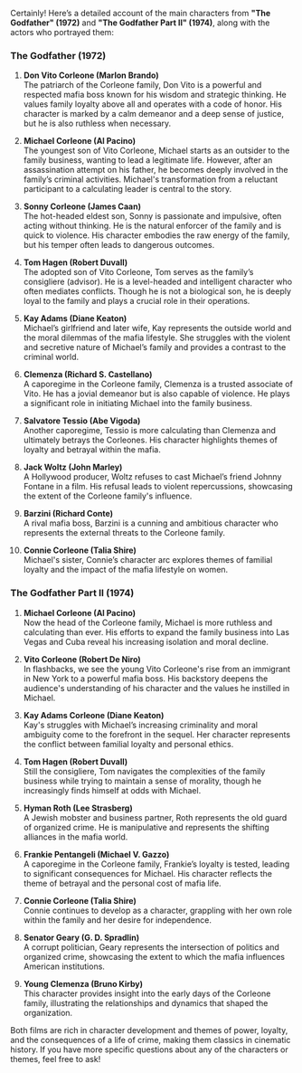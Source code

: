 Certainly! Here’s a detailed account of the main characters from **"The Godfather" (1972)** and **"The Godfather Part II" (1974)**, along with the actors who portrayed them:

### The Godfather (1972)

1. **Don Vito Corleone (Marlon Brando)**  
   The patriarch of the Corleone family, Don Vito is a powerful and respected mafia boss known for his wisdom and strategic thinking. He values family loyalty above all and operates with a code of honor. His character is marked by a calm demeanor and a deep sense of justice, but he is also ruthless when necessary.

2. **Michael Corleone (Al Pacino)**  
   The youngest son of Vito Corleone, Michael starts as an outsider to the family business, wanting to lead a legitimate life. However, after an assassination attempt on his father, he becomes deeply involved in the family’s criminal activities. Michael's transformation from a reluctant participant to a calculating leader is central to the story.

3. **Sonny Corleone (James Caan)**  
   The hot-headed eldest son, Sonny is passionate and impulsive, often acting without thinking. He is the natural enforcer of the family and is quick to violence. His character embodies the raw energy of the family, but his temper often leads to dangerous outcomes.

4. **Tom Hagen (Robert Duvall)**  
   The adopted son of Vito Corleone, Tom serves as the family’s consigliere (advisor). He is a level-headed and intelligent character who often mediates conflicts. Though he is not a biological son, he is deeply loyal to the family and plays a crucial role in their operations.

5. **Kay Adams (Diane Keaton)**  
   Michael’s girlfriend and later wife, Kay represents the outside world and the moral dilemmas of the mafia lifestyle. She struggles with the violent and secretive nature of Michael’s family and provides a contrast to the criminal world.

6. **Clemenza (Richard S. Castellano)**  
   A caporegime in the Corleone family, Clemenza is a trusted associate of Vito. He has a jovial demeanor but is also capable of violence. He plays a significant role in initiating Michael into the family business.

7. **Salvatore Tessio (Abe Vigoda)**  
   Another caporegime, Tessio is more calculating than Clemenza and ultimately betrays the Corleones. His character highlights themes of loyalty and betrayal within the mafia.

8. **Jack Woltz (John Marley)**  
   A Hollywood producer, Woltz refuses to cast Michael’s friend Johnny Fontane in a film. His refusal leads to violent repercussions, showcasing the extent of the Corleone family's influence.

9. **Barzini (Richard Conte)**  
   A rival mafia boss, Barzini is a cunning and ambitious character who represents the external threats to the Corleone family.

10. **Connie Corleone (Talia Shire)**  
    Michael's sister, Connie’s character arc explores themes of familial loyalty and the impact of the mafia lifestyle on women.

### The Godfather Part II (1974)

1. **Michael Corleone (Al Pacino)**  
   Now the head of the Corleone family, Michael is more ruthless and calculating than ever. His efforts to expand the family business into Las Vegas and Cuba reveal his increasing isolation and moral decline.

2. **Vito Corleone (Robert De Niro)**  
   In flashbacks, we see the young Vito Corleone's rise from an immigrant in New York to a powerful mafia boss. His backstory deepens the audience's understanding of his character and the values he instilled in Michael.

3. **Kay Adams Corleone (Diane Keaton)**  
   Kay's struggles with Michael’s increasing criminality and moral ambiguity come to the forefront in the sequel. Her character represents the conflict between familial loyalty and personal ethics.

4. **Tom Hagen (Robert Duvall)**  
   Still the consigliere, Tom navigates the complexities of the family business while trying to maintain a sense of morality, though he increasingly finds himself at odds with Michael.

5. **Hyman Roth (Lee Strasberg)**  
   A Jewish mobster and business partner, Roth represents the old guard of organized crime. He is manipulative and represents the shifting alliances in the mafia world.

6. **Frankie Pentangeli (Michael V. Gazzo)**  
   A caporegime in the Corleone family, Frankie’s loyalty is tested, leading to significant consequences for Michael. His character reflects the theme of betrayal and the personal cost of mafia life.

7. **Connie Corleone (Talia Shire)**  
   Connie continues to develop as a character, grappling with her own role within the family and her desire for independence.

8. **Senator Geary (G. D. Spradlin)**  
   A corrupt politician, Geary represents the intersection of politics and organized crime, showcasing the extent to which the mafia influences American institutions.

9. **Young Clemenza (Bruno Kirby)**  
   This character provides insight into the early days of the Corleone family, illustrating the relationships and dynamics that shaped the organization.

Both films are rich in character development and themes of power, loyalty, and the consequences of a life of crime, making them classics in cinematic history. If you have more specific questions about any of the characters or themes, feel free to ask!